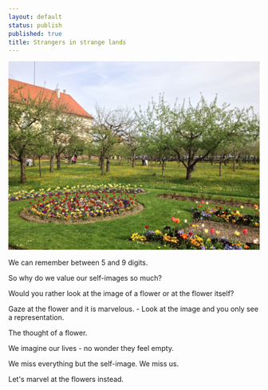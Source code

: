 ```yaml
---
layout: default
status: publish
published: true
title: Strangers in strange lands
---
```


![IMG_3513](/assets/images/2015/05/IMG_3513.jpg)

We can remember between 5 and 9 digits.

So why do we value our self-images so much?

Would you rather look at the image of a flower or at the flower itself?  

Gaze at the flower and it is marvelous. - Look at the image and you only see a representation.

The thought of a flower.

We imagine our lives - no wonder they feel empty.

We miss everything but the self-image. We miss us.

Let's marvel at the flowers instead.